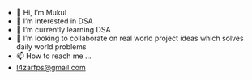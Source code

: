 - 👋 Hi, I’m Mukul
- 👀 I’m interested in DSA
- 🌱 I’m currently learning DSA
- 💞️ I’m looking to collaborate on real world project ideas which solves daily world problems
- 📫 How to reach me ...
- l4zarfps@gmail.com
<!---
su7ox/su7ox is a ✨ special ✨ repository because its `README.md` (this file) appears on your GitHub profile.
You can click the Preview link to take a look at your changes.
--->
